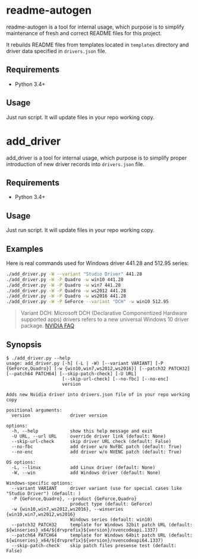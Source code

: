readme-autogen
==============

readme-autogen is a tool for internal usage, which purpose is to simplify maintenance of fresh and correct README files for this project.

It rebuilds README files from templates located in `templates` directory and driver data specified in `drivers.json` file.

## Requirements

* Python 3.4+

## Usage

Just run script. It will update files in your repo working copy.

add\_driver
==========

add\_driver is a tool for internal usage, which purpose is to simplify proper introduction of new driver records into `drivers.json` file.

## Requirements

* Python 3.4+

## Usage

Just run script. It will update files in your repo working copy.

## Examples

Here is real commands used for Windows driver 441.28 and 512.95 series:

```bash
./add_driver.py -W --variant "Studio Driver" 441.28
./add_driver.py -W -P Quadro -w win10 441.28
./add_driver.py -W -P Quadro -w win7 441.28
./add_driver.py -W -P Quadro -w ws2012 441.28
./add_driver.py -W -P Quadro -w ws2016 441.28
./add_driver.py -W -P GeForce --variant "DCH" -w win10 512.95
```

> Variant DCH: Microsoft DCH (Declarative Componentized Hardware supported apps) drivers refers to a new universal Windows 10 driver package. [NVIDIA FAQ](https://nvidia.custhelp.com/app/answers/detail/a_id/4777/~/nvidia-dch%2Fstandard-display-drivers-for-windows-10-faq)

## Synopsis

```
$ ./add_driver.py --help
usage: add_driver.py [-h] (-L | -W) [--variant VARIANT] [-P {GeForce,Quadro}] [-w {win10,win7,ws2012,ws2016}] [--patch32 PATCH32] [--patch64 PATCH64] [--skip-patch-check] [-U URL]
                     [--skip-url-check] [--no-fbc] [--no-enc]
                     version

Adds new Nvidia driver into drivers.json file of in your repo working copy

positional arguments:
  version               driver version

options:
  -h, --help            show this help message and exit
  -U URL, --url URL     override driver link (default: None)
  --skip-url-check      skip driver URL check (default: False)
  --no-fbc              add driver w/o NvFBC patch (default: True)
  --no-enc              add driver w/o NVENC patch (default: True)

OS options:
  -L, --linux           add Linux driver (default: None)
  -W, --win             add Windows driver (default: None)

Windows-specific options:
  --variant VARIANT     driver variant (use for special cases like "Studio Driver") (default: )
  -P {GeForce,Quadro}, --product {GeForce,Quadro}
                        product type (default: GeForce)
  -w {win10,win7,ws2012,ws2016}, --winseries {win10,win7,ws2012,ws2016}
                        Windows series (default: win10)
  --patch32 PATCH32     template for Windows 32bit patch URL (default: ${winseries}_x64/${drvprefix}${version}/nvencodeapi.1337)
  --patch64 PATCH64     template for Windows 64bit patch URL (default: ${winseries}_x64/${drvprefix}${version}/nvencodeapi64.1337)
  --skip-patch-check    skip patch files presense test (default: False)
```

